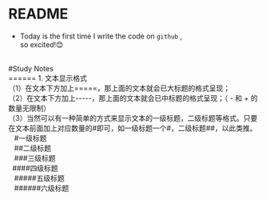 # README <br>
* Today is the first time I write the code on `github` ,<br>
so excited!:blush:
<br>
#Study Notes <br>
======
1. 文本显示格式<br>
（1）在文本下方加上=====，那上面的文本就会已大标题的格式呈现；<br>
（2）在文本下方加上-----，那上面的文本就会已中标题的格式呈现；（ - 和 + 的数量无限制）<br>
（3）当然可以有一种简单的方式来显示文本的一级标题，二级标题等格式。只要在文本前面加上对应数量的#即可，如一级标题一个#，二级标题##，以此类推。<br>
    #一级标题 <br>
    ##二级标题<br>
    ###三级标题<br>
    ####四级标题<br>
    #####五级标题<br>
    ######六级标题<br>

